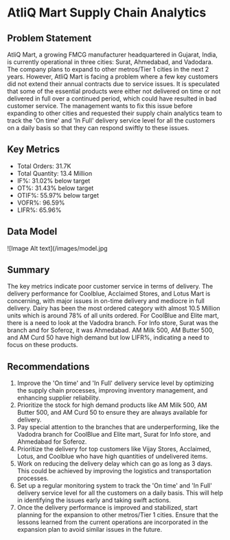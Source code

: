 # AtliQ Mart Supply Chain Analytics

## Problem Statement

AtliQ Mart, a growing FMCG manufacturer headquartered in Gujarat, India, is currently operational in three cities: Surat, Ahmedabad, and Vadodara. The company plans to expand to other metros/Tier 1 cities in the next 2 years. However, AtliQ Mart is facing a problem where a few key customers did not extend their annual contracts due to service issues. It is speculated that some of the essential products were either not delivered on time or not delivered in full over a continued period, which could have resulted in bad customer service. The management wants to fix this issue before expanding to other cities and requested their supply chain analytics team to track the 'On time' and 'In Full' delivery service level for all the customers on a daily basis so that they can respond swiftly to these issues.

## Key Metrics

- Total Orders: 31.7K
- Total Quantity: 13.4 Million
- IF%: 31.02% below target
- OT%: 31.43% below target
- OTIF%: 55.97% below target
- VOFR%: 96.59%
- LIFR%: 65.96%

## Data Model
![Image Alt text](/images/model.jpg
## Summary

The key metrics indicate poor customer service in terms of delivery. The delivery performance for Coolblue, Acclaimed Stores, and Lotus Mart is concerning, with major issues in on-time delivery and mediocre in full delivery. Dairy has been the most ordered category with almost 10.5 Million units which is around 78% of all units ordered. For CoolBlue and Elite mart, there is a need to look at the Vadodra branch. For Info store, Surat was the branch and for Soferoz, it was Ahmedabad. AM Milk 500, AM Butter 500, and AM Curd 50 have high demand but low LIFR%, indicating a need to focus on these products.

## Recommendations

1. Improve the 'On time' and 'In Full' delivery service level by optimizing the supply chain processes, improving inventory management, and enhancing supplier reliability.
2. Prioritize the stock for high demand products like AM Milk 500, AM Butter 500, and AM Curd 50 to ensure they are always available for delivery.
3. Pay special attention to the branches that are underperforming, like the Vadodra branch for CoolBlue and Elite mart, Surat for Info store, and Ahmedabad for Soferoz.
4. Prioritize the delivery for top customers like Vijay Stores, Acclaimed, Lotus, and Coolblue who have high quantities of undelivered items.
5. Work on reducing the delivery delay which can go as long as 3 days. This could be achieved by improving the logistics and transportation processes.
6. Set up a regular monitoring system to track the 'On time' and 'In Full' delivery service level for all the customers on a daily basis. This will help in identifying the issues early and taking swift actions.
7. Once the delivery performance is improved and stabilized, start planning for the expansion to other metros/Tier 1 cities. Ensure that the lessons learned from the current operations are incorporated in the expansion plan to avoid similar issues in the future.
